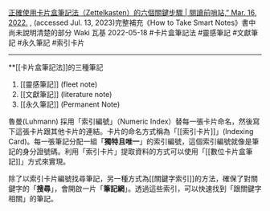 [正確使用卡片盒筆記法（Zettelkasten）的六個關鍵步驟 | 閱讀前哨站,” Mar. 16, 2022.]([https://readingoutpost.com/zettelkasten-6-steps/](https://readingoutpost.com/zettelkasten-6-steps/)) ,  (accessed Jul. 13, 2023)完整補充《How to Take Smart Notes》書中尚未說明清楚的部分
Waki 瓦基
2022-05-18
#卡片盒筆記法 #靈感筆記 #文獻筆記 #永久筆記 #索引卡片

---

**[[卡片盒筆記法]]的三種筆記
1. [[靈感筆記]] (fleet note)
2. [[文獻筆記]] (literature note)
3. [[永久筆記]] (Permanent Note)

魯曼(Luhmann) 採用「索引編號」（Numeric Index）替每一張卡片命名，然後寫下這張卡片跟其他卡片的連結。卡片的命名方式稱為「[[索引卡片]]」(Indexing Card)。每一張筆記分配一組「**獨特且唯一**」的索引編號，這個索引編號就像是筆記的身分證號碼。利用「索引卡片」提取資料的方式可以使用「[[數位卡片盒筆記]]」方式來實現。

除了以索引卡片編號找尋筆記，另一種方式為[[關鍵字索引]]的方法，確保了對關鍵字的「**搜尋**」，會開啟一片「**筆記網**」。透過這些索引，可以快速找到「跟關鍵字相關」的筆記。